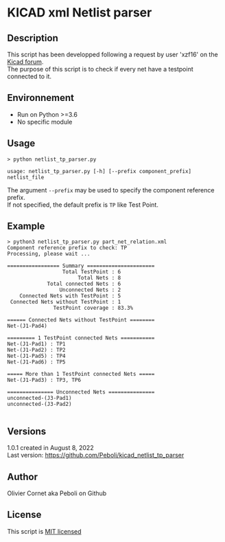 # KICAD xml Netlist parser

## Description

This script has been developped following a request by user 'xzf16' on the [Kicad forum](https://forum.kicad.info/t/could-anyone-have-a-python-script-to-export-the-relationship-between-net-and-test-point/37024).<br>
The purpose of this script is to check if every net have a testpoint connected to it.

## Environnement
 * Run on Python >=3.6
 * No specific module

## Usage

```shell
> python netlist_tp_parser.py

usage: netlist_tp_parser.py [-h] [--prefix component_prefix] netlist_file
```

The argument `--prefix` may be used to specify the component reference prefix.<br>
If not specified, the default prefix is `TP` like Test Point.

## Example

```shell
> python3 netlist_tp_parser.py part_net_relation.xml
Component reference prefix to check: TP
Processing, please wait ...

================= Summary ======================
                  Total TestPoint : 6
                       Total Nets : 8
             Total connected Nets : 6
                 Unconnected Nets : 2
    Connected Nets with TestPoint : 5
 Connected Nets without TestPoint : 1
               TestPoint coverage : 83.3%

====== Connected Nets without TestPoint ========
Net-(J1-Pad4)

========= 1 TestPoint connected Nets ===========
Net-(J1-Pad1) : TP1
Net-(J1-Pad2) : TP2
Net-(J1-Pad5) : TP4
Net-(J1-Pad6) : TP5

===== More than 1 TestPoint connected Nets =====
Net-(J1-Pad3) : TP3, TP6

=============== Unconnected Nets ===============
unconnected-(J3-Pad1)
unconnected-(J3-Pad2)


```

## Versions

1.0.1 created in August 8, 2022<br>
Last version: https://github.com/Peboli/kicad_netlist_tp_parser  

## Author
Olivier Cornet aka Peboli on Github

## License
This script is [MIT licensed](https://github.com/Peboli/kicad_netlist_tp_parser/blob/main/LICENSE)
